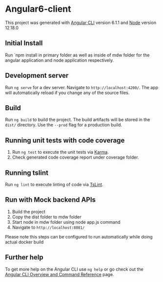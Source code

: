 # Angular6-client

This project was generated with [Angular CLI](https://github.com/angular/angular-cli) version 6.1.1 and [Node](https://github.com/nodejs/node) version 12.18.0

## Initial Install

Run `npm install in primary folder as well as inside of mdw folder for the angular application and node application respectively.


## Development server

Run `ng serve` for a dev server. Navigate to `http://localhost:4200/`. The app will automatically reload if you change any of the source files.

## Build

Run `ng build` to build the project. The build artifacts will be stored in the `dist/` directory. Use the `--prod` flag for a production build.

## Running unit tests with code coverage

1. Run `ng test` to execute the unit tests via [Karma](https://karma-runner.github.io).
2. Check generated code coverage report under coverage folder.

## Running tslint

Run `ng lint` to execute linting of code via [TsLint](https://palantir.github.io/tslint/usage/cli/).

## Run with Mock backend APIs
1. Build the project
2. Copy the dist folder to mdw folder
3. Start node in mdw folder using node app.js command
4. Navigate to `http://localhost:8081/`

Please note this steps can be configured to run automatically while doing actual docker build


## Further help

To get more help on the Angular CLI use `ng help` or go check out the [Angular CLI Overview and Command Reference](https://angular.io/cli) page.
